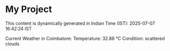# My Project

This content is dynamically generated in Indian Time (IST): 2025-07-07 16:42:24 IST


Current Weather in Coimbatore:
Temperature: 32.88 °C
Condition: scattered clouds
